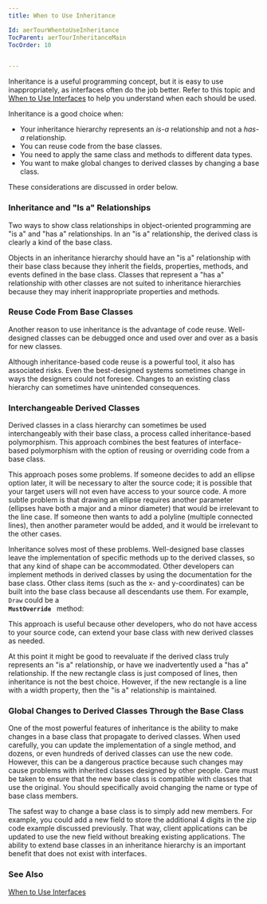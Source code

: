 ```yaml
---
title: When to Use Inheritance

Id: aerTourWhentoUseInheritance
TocParent: aerTourInheritanceMain
TocOrder: 10


---
```


Inheritance is a useful programming concept, but it is easy to use inappropriately, as interfaces often do the job better. Refer to this topic and [When to Use Interfaces](aerTourWhentouseInterfaces.html) to help you understand when each should be used. 

Inheritance is a good choice when: 

- Your inheritance hierarchy represents an *is-a*  relationship and not a *has-a* 
                relationship.
- You can reuse code from the base classes.
- You need to apply the same class and methods to different data types.
- You want to make global changes to derived classes by changing a base class.

These considerations are discussed in order below.

### Inheritance and "Is a" Relationships
Two ways to show class relationships in object-oriented programming are "is a" and "has a" relationships. In an "is a" relationship, the derived class is clearly a kind of the base class. 

Objects in an inheritance hierarchy should have an "is a" relationship with their base class because they inherit the fields, properties, methods, and events defined in the base class. Classes that represent a "has a" relationship with other classes are not suited to inheritance hierarchies because they may inherit inappropriate properties and methods. 

### Reuse Code From Base Classes
Another reason to use inheritance is the advantage of code reuse. Well-designed classes can be debugged once and used over and over as a basis for new classes. 

Although inheritance-based code reuse is a powerful tool, it also has associated risks. Even the best-designed systems sometimes change in ways the designers could not foresee. Changes to an existing class hierarchy can sometimes have unintended consequences. 

### Interchangeable Derived Classes
Derived classes in a class hierarchy can sometimes be used interchangeably with their base class, a process called inheritance-based polymorphism. This approach combines the best features of interface-based polymorphism with the option of reusing or overriding code from a base class. 

This approach poses some problems. If someone decides to add an ellipse option later, it will be necessary to alter the source code; it is possible that your target users will not even have access to your source code. A more subtle problem is that drawing an ellipse requires another parameter (ellipses have both a major and a minor diameter) that would be irrelevant to the line case. If someone then wants to add a polyline (multiple connected lines), then another parameter would be added, and it would be irrelevant to the other cases. 

Inheritance solves most of these problems. Well-designed base classes leave the implementation of specific methods up to the derived classes, so that any kind of shape can be accommodated. Other developers can implement methods in derived classes by using the documentation for the base class. Other class items (such as the x- and y-coordinates) can be built into the base class because all descendants use them. For example, <code class="ce">Draw</code> could be a <code> **MustOverride** </code> method: 

This approach is useful because other developers, who do not have access to your source code, can extend your base class with new derived classes as needed. 

At this point it might be good to reevaluate if the derived class truly represents an "is a" relationship, or have we inadvertently used a "has a" relationship. If the new rectangle class is just composed of lines, then inheritance is not the best choice. However, if the new rectangle is a line with a width property, then the "is a" relationship is maintained. 

### Global Changes to Derived Classes Through the Base Class
One of the most powerful features of inheritance is the ability to make changes in a base class that propagate to derived classes. When used carefully, you can update the implementation of a single method, and dozens, or even hundreds of derived classes can use the new code. However, this can be a dangerous practice because such changes may cause problems with inherited classes designed by other people. Care must be taken to ensure that the new base class is compatible with classes that use the original. You should specifically avoid changing the name or type of base class members. 

The safest way to change a base class is to simply add new members. For example, you could add a new field to store the additional 4 digits in the zip code example discussed previously. That way, client applications can be updated to use the new field without breaking existing applications. The ability to extend base classes in an inheritance hierarchy is an important benefit that does not exist with interfaces. 

### See Also
[When to Use Interfaces](aerTourWhentouseInterfaces.html) 
